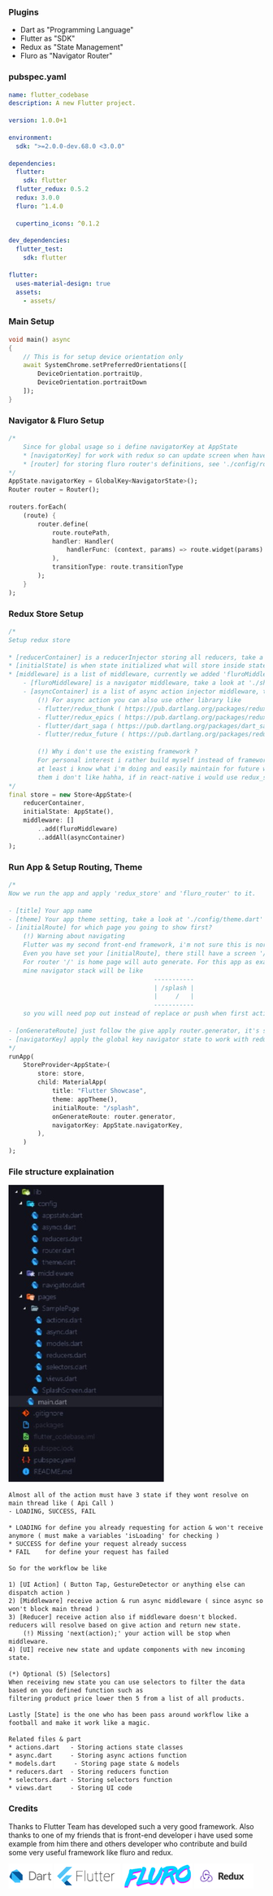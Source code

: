 ### Plugins 

* Dart as "Programming Language"
* Flutter as "SDK"
* Redux as "State Management"
* Fluro as "Navigator Router"

### pubspec.yaml

```yaml
name: flutter_codebase
description: A new Flutter project.

version: 1.0.0+1

environment:
  sdk: ">=2.0.0-dev.68.0 <3.0.0"

dependencies:
  flutter:
    sdk: flutter
  flutter_redux: 0.5.2
  redux: 3.0.0
  fluro: ^1.4.0
  
  cupertino_icons: ^0.1.2

dev_dependencies:
  flutter_test:
    sdk: flutter

flutter:
  uses-material-design: true
  assets:
    - assets/
```

### Main Setup

```dart
void main() async 
{
    // This is for setup device orientation only
    await SystemChrome.setPreferredOrientations([
        DeviceOrientation.portraitUp,
        DeviceOrientation.portraitDown
    ]);
}
```

### Navigator & Fluro Setup

```dart
/*
    Since for global usage so i define navigatorKey at AppState
    * [navigatorKey] for work with redux so can update screen when have redux store.
    * [router] for storing fluro router's definitions, see './config/router.dart' for more information about setup router.
*/
AppState.navigatorKey = GlobalKey<NavigatorState>();
Router router = Router();

routers.forEach(
    (route) {
        router.define(
            route.routePath,
            handler: Handler(
                handlerFunc: (context, params) => route.widget(params)
            ),
            transitionType: route.transitionType
        );
    }
);
```

### Redux Store Setup

```dart
/*
Setup redux store

* [reducerContainer] is a reducerInjector storing all reducers, take a look at './config/reducers.dart'.
* [initialState] is when state initialized what will store inside state, mostly just construct new 'AppState()'.
* [middleware] is a list of middleware, currently we added 'fluroMiddleware' for navigator and 'asyncContainer' for async action injector..
    - [fluroMiddleware] is a navigator middleware, take a look at './shared/navigator.dart'.
    - [asyncContainer] is a list of async action injector middleware, take a look at './config/asyncs.dart'.
        (!) For async action you can also use other library like
        - flutter/redux_thunk ( https://pub.dartlang.org/packages/redux_thunk )
        - flutter/redux_epics ( https://pub.dartlang.org/packages/redux_epics )
        - flutter/dart_saga ( https://pub.dartlang.org/packages/dart_saga )
        - flutter/redux_future ( https://pub.dartlang.org/packages/redux_future )

        (!) Why i don't use the existing framework ?
        For personal interest i rather build myself instead of framework since i don't read documentation too much,
        at least i know what i'm doing and easily maintain for future works. Also another issues is the syntax all of 
        them i don't like hahha, if in react-native i would use redux_saga.
*/
final store = new Store<AppState>(
    reducerContainer,
    initialState: AppState(),
    middleware: []
        ..add(fluroMiddleware)
        ..addAll(asyncContainer)
);
```

### Run App & Setup Routing, Theme

```dart
/*
Now we run the app and apply 'redux_store' and 'fluro_router' to it.

- [title] Your app name
- [theme] Your app theme setting, take a look at './config/theme.dart'
- [initialRoute] for which page you going to show first?
    (!) Warning about navigating
    Flutter was my second front-end framework, i'm not sure this is normally or not. 
    Even you have set your [initialRoute], there still have a screen '/' at there.
    For router '/' is home page will auto generate. For this app as example when i start the app
    mine navigator stack will be like
                                        -----------
                                        | /splash |
                                        |     /   |
                                        ----------- 
    so you will need pop out instead of replace or push when first action. If not will be weird at last.

- [onGenerateRoute] just follow the give apply router.generator, it's setup instruction of 'fluro'.
- [navigatorKey] apply the global key navigator state to work with redux can update navigator stack anywhere.
*/
runApp(
    StoreProvider<AppState>(
        store: store,
        child: MaterialApp(
            title: "Flutter Showcase",
            theme: appTheme(),
            initialRoute: "/splash",
            onGenerateRoute: router.generator,
            navigatorKey: AppState.navigatorKey,
        ),
    )
);
```

### File structure explaination

<img src="https://github.com/Oskang09/Flutter-CB2019/blob/master/media/file_structure.jpg" />

```
Almost all of the action must have 3 state if they wont resolve on main thread like ( Api Call )
- LOADING, SUCCESS, FAIL

* LOADING for define you already requesting for action & won't receive anymore ( must make a variables 'isLoading' for checking )
* SUCCESS for define your request already success 
* FAIL    for define your request has failed

So for the workflow be like

1) [UI Action] ( Button Tap, GestureDetector or anything else can dispatch action )
2) [Middleware] receive action & run async middleware ( since async so won't block main thread )
3) [Reducer] receive action also if middleware doesn't blocked. reducers will resolve based on give action and return new state.
    (!) Missing 'next(action);' your action will be stop when middleware.
4) [UI] receive new state and update components with new incoming state.

(*) Optional (5) [Selectors]
When receiving new state you can use selectors to filter the data based on you defined function such as
filtering product price lower then 5 from a list of all products.

Lastly [State] is the one who has been pass around workflow like a football and make it work like a magic.

Related files & part 
* actions.dart   - Storing actions state classes
* async.dart     - Storing async actions function
* models.dart     - Storing page state & models
* reducers.dart  - Storing reducers function
* selectors.dart - Storing selectors function
* views.dart     - Storing UI code
```

### Credits

Thanks to Flutter Team has developed such a very good framework. Also thanks to one of my friends that is front-end developer i have used some example from him there and others developer who contribute and build some very useful framework like fluro and redux.

<img src="https://github.com/Oskang09/Flutter-CB2019/blob/master/media/dart.png" height="48"> <img src="https://github.com/Oskang09/Flutter-CB2019/blob/master/media/flutter.png" height="48"> <img src="https://github.com/Oskang09/Flutter-CB2019/blob/master/media/fluro.png" height="48"> <img src="https://github.com/Oskang09/Flutter-CB2019/blob/master/media/redux.png" height="48">  
